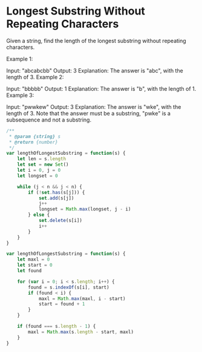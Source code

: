 # Longest Substring Without Repeating Characters

Given a string, find the length of the longest substring without repeating characters.

Example 1:

Input: "abcabcbb"
Output: 3 
Explanation: The answer is "abc", with the length of 3. 
Example 2:

Input: "bbbbb"
Output: 1
Explanation: The answer is "b", with the length of 1.
Example 3:

Input: "pwwkew"
Output: 3
Explanation: The answer is "wke", with the length of 3. 
             Note that the answer must be a substring, "pwke" is a subsequence and not a substring.

```JavaScript
/**
 * @param {string} s
 * @return {number}
 */
var lengthOfLongestSubstring = function(s) {
	let len = s.length
	let set = new Set()
	let i = 0, j = 0
	let longset = 0

	while (j < n && j < n) {
		if (!set.has(s[j])) {
			set.add(s[j])
			j++
			longset = Math.max(longset, j - i)
		} else {
			set.delete(s[i])
			i++
		}
	}
}

var lengthOfLongestSubstring = function(s) {
	let maxl = 0
	let start = 0
	let found

	for (var i = 0; i < s.length; i++) {
		found = s.indexOf(s[i], start)
		if (found < i) {
			maxl = Math.max(maxl, i - start)
			start = found + 1
		}
	}

	if (found === s.length - 1) {
		maxl = Math.max(s.length - start, maxl)
	}
}

```